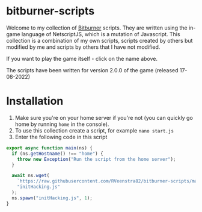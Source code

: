 # bitburner-scripts
Welcome to my collection of [Bitburner](https://danielyxie.github.io/bitburner/) scripts. They are written using the in-game language of NetscriptJS, which is a mutation of Javascript.
This collection is a combination of my own scripts, scripts created by others but modified by me and scripts by others that I have not modified.

If you want to play the game itself - click on the name above.

The scripts have been written for version 2.0.0 of the game (released 17-08-2022)

# Installation
1. Make sure you're on your home server if you're not (you can quickly go home by running `home` in the console).
2. To use this collection create a script, for example `nano start.js`
3. Enter the following code in this script

```javascript
export async function main(ns) {
  if (ns.getHostname() !== "home") {
    throw new Exception("Run the script from the home server");
  }

  await ns.wget(
    `https://raw.githubusercontent.com/RVeenstra82/bitburner-scripts/main/src/initHacking.js?ts=${new Date().getTime()}`,
    "initHacking.js"
  );
  ns.spawn("initHacking.js", 1);
}
```
